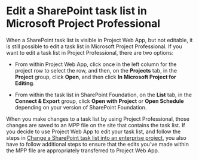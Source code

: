 
# Edit a SharePoint task list in Microsoft Project Professional

When a SharePoint task list is visible in Project Web App, but not editable, it is still possible to edit a task list in Microsoft Project Professional. If you want to edit a task list in Project Professional, there are two options:
  
    
    


- From within Project Web App, click once in the left column for the project row to select the row, and then, on the **Projects** tab, in the **Project** group, click **Open**, and then click **In Microsoft Project for Editing**.
    
  
- From within the task list in SharePoint Foundation, on the **List** tab, in the **Connect &amp; Export** group, click **Open with Project** or **Open Schedule** depending on your version of SharePoint Foundation.
    
  

When you make changes to a task list by using Project Professional, those changes are saved to an MPP file on the site that contains the task list. If you decide to use Project Web App to edit your task list, and follow the steps in  [Change a SharePoint task list into an enterprise project](d1387254-9478-4d9d-90d7-a4aee16b1f3c.md), you also have to follow additional steps to ensure that the edits you've made within the MPP file are appropriately transferred to Project Web App. 
  
    
    

